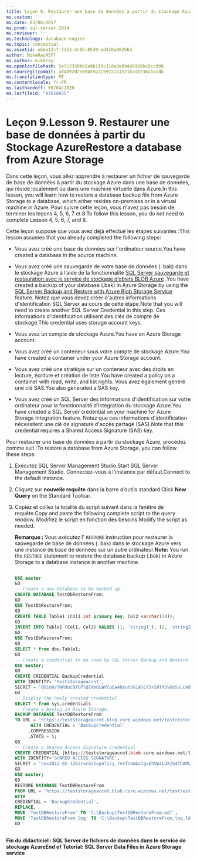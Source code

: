 ```yaml
---
title: Leçon 9. Restaurer une base de données à partir du stockage Azure | Microsoft Docs
ms.custom: ''
ms.date: 03/06/2017
ms.prod: sql-server-2014
ms.reviewer: ''
ms.technology: database-engine
ms.topic: conceptual
ms.assetid: ebba12c7-3d13-4c9d-8540-ad410a08356d
author: MikeRayMSFT
ms.author: mikeray
ms.openlocfilehash: 5e7c2350bb2a9b1f8c31da8e094459b5bc8ccd90
ms.sourcegitcommit: ad4d92dce894592a259721a1571b1d8736abacdb
ms.translationtype: MT
ms.contentlocale: fr-FR
ms.lasthandoff: 08/04/2020
ms.locfileid: "87614035"
---
```

# <a name="lesson-9-restore-a-database-from-azure-storage"></a><span data-ttu-id="565b8-103">Leçon 9.</span><span class="sxs-lookup"><span data-stu-id="565b8-103">Lesson 9.</span></span> <span data-ttu-id="565b8-104">Restaurer une base de données à partir du Stockage Azure</span><span class="sxs-lookup"><span data-stu-id="565b8-104">Restore a database from Azure Storage</span></span>
  <span data-ttu-id="565b8-105">Dans cette leçon, vous allez apprendre à restaurer un fichier de sauvegarde de base de données à partir du stockage Azure dans une base de données, qui réside localement ou dans une machine virtuelle dans Azure.</span><span class="sxs-lookup"><span data-stu-id="565b8-105">In this lesson, you will learn how to restore a database backup file from Azure Storage to a database, which either resides on-premises or in a virtual machine in Azure.</span></span> <span data-ttu-id="565b8-106">Pour suivre cette leçon, vous n'avez pas besoin de terminer les leçons 4, 5, 6, 7 et 8.</span><span class="sxs-lookup"><span data-stu-id="565b8-106">To follow this lesson, you do not need to complete Lesson 4, 5, 6, 7, and 8.</span></span>  
  
 <span data-ttu-id="565b8-107">Cette leçon suppose que vous avez déjà effectué les étapes suivantes :</span><span class="sxs-lookup"><span data-stu-id="565b8-107">This lesson assumes that you already completed the following steps:</span></span>  
  
-   <span data-ttu-id="565b8-108">Vous avez créé une base de données sur l'ordinateur source.</span><span class="sxs-lookup"><span data-stu-id="565b8-108">You have created a database in the source machine.</span></span>  
  
-   <span data-ttu-id="565b8-109">Vous avez créé une sauvegarde de votre base de données (. bak) dans le stockage Azure à l’aide de la fonctionnalité [SQL Server sauvegarde et restauration avec le service de stockage d’objets BLOB Azure](backup-restore/sql-server-backup-and-restore-with-microsoft-azure-blob-storage-service.md) .</span><span class="sxs-lookup"><span data-stu-id="565b8-109">You have created a backup of your database (.bak) in Azure Storage by using the [SQL Server Backup and Restore with Azure Blob Storage Service](backup-restore/sql-server-backup-and-restore-with-microsoft-azure-blob-storage-service.md) feature.</span></span> <span data-ttu-id="565b8-110">Notez que vous devez créer d'autres informations d'identification SQL Server au cours de cette étape.</span><span class="sxs-lookup"><span data-stu-id="565b8-110">Note that you will need to create another SQL Server Credential in this step.</span></span> <span data-ttu-id="565b8-111">Ces informations d'identification utilisent des clés de compte de stockage.</span><span class="sxs-lookup"><span data-stu-id="565b8-111">This credential uses storage account keys.</span></span>  
  
-   <span data-ttu-id="565b8-112">Vous avez un compte de stockage Azure.</span><span class="sxs-lookup"><span data-stu-id="565b8-112">You have an Azure Storage account.</span></span>  
  
-   <span data-ttu-id="565b8-113">Vous avez créé un conteneur sous votre compte de stockage Azure.</span><span class="sxs-lookup"><span data-stu-id="565b8-113">You have created a container under your Azure Storage account.</span></span>  
  
-   <span data-ttu-id="565b8-114">Vous avez créé une stratégie sur un conteneur avec des droits en lecture, écriture et création de liste.</span><span class="sxs-lookup"><span data-stu-id="565b8-114">You have created a policy on a container with read, write, and list rights.</span></span> <span data-ttu-id="565b8-115">Vous avez également généré une clé SAS.</span><span class="sxs-lookup"><span data-stu-id="565b8-115">You also generated a SAS key.</span></span>  
  
-   <span data-ttu-id="565b8-116">Vous avez créé un SQL Server des informations d’identification sur votre ordinateur pour la fonctionnalité d’intégration du stockage Azure.</span><span class="sxs-lookup"><span data-stu-id="565b8-116">You have created a SQL Server credential on your machine for Azure Storage Integration feature.</span></span> <span data-ttu-id="565b8-117">Notez que ces informations d'identification nécessitent une clé de signature d'accès partagé (SAS).</span><span class="sxs-lookup"><span data-stu-id="565b8-117">Note that this credential requires a Shared Access Signature (SAS) key.</span></span>  
  
 <span data-ttu-id="565b8-118">Pour restaurer une base de données à partir du stockage Azure, procédez comme suit :</span><span class="sxs-lookup"><span data-stu-id="565b8-118">To restore a database from Azure Storage, you can follow these steps:</span></span>  
  
1.  <span data-ttu-id="565b8-119">Exécutez SQL Server Management Studio.</span><span class="sxs-lookup"><span data-stu-id="565b8-119">Start SQL Server Management Studio.</span></span> <span data-ttu-id="565b8-120">Connectez-vous à l'instance par défaut.</span><span class="sxs-lookup"><span data-stu-id="565b8-120">Connect to the default instance.</span></span>  
  
2.  <span data-ttu-id="565b8-121">Cliquez sur **nouvelle requête** dans la barre d’outils standard.</span><span class="sxs-lookup"><span data-stu-id="565b8-121">Click **New Query** on the Standard Toolbar.</span></span>  
  
3.  <span data-ttu-id="565b8-122">Copiez et collez la totalité du script suivant dans la fenêtre de requête.</span><span class="sxs-lookup"><span data-stu-id="565b8-122">Copy and paste the following complete script to the query window.</span></span> <span data-ttu-id="565b8-123">Modifiez le script en fonction des besoins.</span><span class="sxs-lookup"><span data-stu-id="565b8-123">Modify the script as needed.</span></span>  
  
     <span data-ttu-id="565b8-124">**Remarque :** Vous exécutez l' `RESTORE` instruction pour restaurer la sauvegarde de base de données (. bak) dans le stockage Azure vers une instance de base de données sur un autre ordinateur.</span><span class="sxs-lookup"><span data-stu-id="565b8-124">**Note:** You run the `RESTORE` statement to restore the database backup (.bak) in Azure Storage to a database instance in another machine.</span></span>  
  
    ```sql  
  
    USE master   
    GO   
    -- Create a new database to be backed up.   
    CREATE DATABASE TestDbRestoreFrom;   
    GO   
    USE TestDbRestoreFrom;   
    GO   
    CREATE TABLE Table1 (Col1 int primary key, Col2 varchar(20));   
    GO   
    INSERT INTO Table1 (Col1, Col2) VALUES (1, 'string1'), (2, 'string2');   
    GO   
    USE TestDbRestoreFrom;   
    GO   
    SELECT * from dbo.Table1;   
    GO   
    -- Create a credential to be used by SQL Server Backup and Restore with Azure -----Blob Storage Service.   
    USE master;   
    GO   
    CREATE CREDENTIAL BackupCredential    
    WITH IDENTITY= 'teststorageaccnt',   
    SECRET = 'BO1nH/lWRdnc8TGPlQIXmGLWVCoEa48suYSGiAlC73+S0TX5VXo5/LCm8qiyGCYafDg4ZsueDIV3GQ5RXHaRGw=='    
    GO   
    -- Display the newly created credential   
    SELECT * from sys.credentials   
    -- Create a backup in Azure Storage.   
    BACKUP DATABASE TestDBRestoreFrom    
    TO URL = 'https://teststorageaccnt.blob.core.windows.net/testrestorefrom/TestDBRestoreFrom.bak'    
          WITH CREDENTIAL = 'BackupCredential'    
         ,COMPRESSION   
         ,STATS = 5;   
    GO    
    -- Create a Shared Access Signature credential   
    CREATE CREDENTIAL [https://teststorageaccnt.blob.core.windows.net/testrestorefrom]   
    WITH IDENTITY='SHARED ACCESS SIGNATURE',   
    SECRET = 'sv=2012-02-12&sr=c&si=policy_resfrom&sig=EhVpzLUXjG4ThAMLmVhrnoiCt8IfmD3BsuYiMawGzxc%3D'   
    GO   
    USE master;   
    GO   
    RESTORE DATABASE TestDBRestoreFrom    
    FROM URL = 'https://teststorageaccnt.blob.core.windows.net/testrestorefrom/TestDBRestoreFrom.bak'    
    WITH    
    CREDENTIAL = 'BackupCredential',    
    REPLACE,   
    MOVE 'TestDBRestoreFrom' TO 'C:\Backup\TestDBRestoreFrom.mdf',     
    MOVE 'TestDBRestoreFrom_log' TO 'C:\Backup\TestDBRestoreFrom_log.ldf';   
    GO  
  
    ```  
  
 <span data-ttu-id="565b8-125">**Fin du didacticiel : SQL Server de fichiers de données dans le service de stockage Azure**</span><span class="sxs-lookup"><span data-stu-id="565b8-125">**End of Tutorial: SQL Server Data Files in Azure Storage service**</span></span>  
  
  
